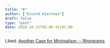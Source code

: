```yaml
---
title: "#"
author: ["Eivind Hjertnes"]
draft: false
type: "post"
date: 2018-10-31T06:06:41+01:00
---
```


Liked:
[Another Case
for Minimalism -- Rhoneisms](http://www.patrickrhone.net/another-case-for-minimalism/)
